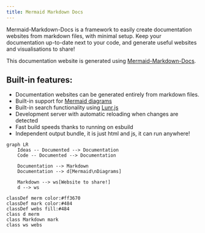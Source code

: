 ```yaml
---
title: Mermaid Markdown Docs
---
```


Mermaid-Markdown-Docs is a framework to easily create documentation websites from markdown files, with minimal setup. Keep your documentation up-to-date next to your code, and generate useful websites and visualisations to share!

This documentation website is generated using [Mermaid-Markdown-Docs](https://github.com/Perryvw/mermaid-markdown-docs).

## Built-in features:

* Documentation websites can be generated entirely from markdown files.
* Built-in support for [Mermaid diagrams](https://mermaid.js.org/)
* Built-in search functionality using [Lunr.js](https://lunrjs.com/)
* Development server with automatic reloading when changes are detected
* Fast build speeds thanks to running on esbuild
* Independent output bundle, it is just html and js, it can run anywhere!

```mermaid
graph LR
    Ideas -- Documented --> Documentation
    Code -- Documented --> Documentation

    Documentation --> Markdown
    Documentation --> d[Mermaid\nDiagrams]

    Markdown --> ws[Website to share!]
    d --> ws

classDef merm color:#ff3670
classDef mark color:#484
classDef webs fill:#484
class d merm
class Markdown mark
class ws webs
```